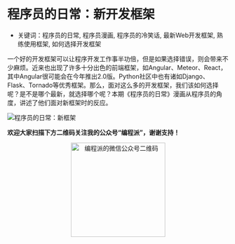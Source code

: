# 程序员的日常：新开发框架

- 关键词：程序员的日常, 程序员漫画, 程序员的冷笑话, 最新Web开发框架, 熟练使用框架, 如何选择开发框架

一个好的开发框架可以让程序开发工作事半功倍，但是如果选择错误，则会带来不少麻烦。近来也出现了许多十分出色的前端框架，如Angular、Meteor、React，其中Angular很可能会在今年推出2.0版。Python社区中也有诸如Django、Flask、Tornado等优秀框架。那么，面对这么多的开发框架，我们该如何选择呢？是不是哪个最新，就选择哪个呢？本期《程序员的日常》漫画从程序员的角度，讲述了他们面对新框架时的反应。

![程序员的日常：新框架](http://ww2.sinaimg.cn/large/006faQNTjw1f0drib29znj30i20p9wmc.jpg)

**欢迎大家扫描下方二维码关注我的公众号“编程派”，谢谢支持！**

<p style="text-align:center">
    <img src="http://codingpy.com/static/images/wechat-of-codingpy.jpg" alt="编程派的微信公众号二维码" style="width:215px;height:215px">
</p>